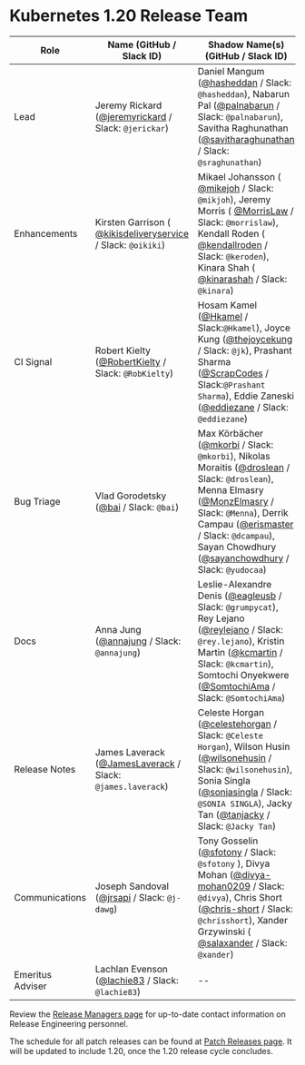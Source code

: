 # Kubernetes 1.20 Release Team

| **Role** | **Name** (**GitHub / Slack ID**) | **Shadow Name(s) (GitHub / Slack ID)** |
|---|---|---|
| Lead | Jeremy Rickard ([@jeremyrickard](https://github.com/jeremyrickard) / Slack: `@jerickar`) | Daniel Mangum ([@hasheddan](https://github.com/hasheddan) / Slack: `@hasheddan`), Nabarun Pal ([@palnabarun](https://github.com/palnabarun) / Slack: `@palnabarun`), Savitha Raghunathan ([@savitharaghunathan](https://github.com/savitharaghunathan) / Slack: `@sraghunathan`) |
| Enhancements | Kirsten Garrison ( [@kikisdeliveryservice](https://github.com/kikisdeliveryservice) / Slack: `@oikiki`) | Mikael Johansson ( [@mikejoh](https://github.com/mikejoh) / Slack: `@mikjoh`), Jeremy Morris ( [@MorrisLaw](https://github.com/MorrisLaw) / Slack: `@morrislaw`), Kendall Roden ( [@kendallroden](https://github.com/kendallroden) / Slack: `@keroden`), Kinara Shah ( [@kinarashah](https://github.com/kinarashah) / Slack: `@kinara`) |
| CI Signal | Robert Kielty ([@RobertKielty](https://github.com/RobertKielty) / Slack: `@RobKielty`) | Hosam Kamel ([@Hkamel](https://github.com/HKamel) / Slack:`@Hkamel`), Joyce Kung ([@thejoycekung](https://github.com/thejoycekung) / Slack: `@jk`), Prashant Sharma ([@ScrapCodes](https://github.com/ScrapCodes) / Slack:`@Prashant Sharma`), Eddie Zaneski ([@eddiezane](https://github.com/eddiezane) / Slack: `@eddiezane`) |
| Bug Triage | Vlad Gorodetsky ([@bai](https://github.com/bai) / Slack: `@bai`) | Max Körbächer ([@mkorbi](https://github.com/mkorbi) / Slack: `@mkorbi`), Nikolas Moraitis ([@droslean](https://github.com/droslean) / Slack: `@droslean`), Menna Elmasry ([@MonzElmasry](https://github.com/MonzElmasry) / Slack: `@Menna`), Derrik Campau ([@erismaster](https://github.com/erismaster) / Slack: `@dcampau`), Sayan Chowdhury ([@sayanchowdhury](https://github.com/sayanchowdhury) / Slack: `@yudocaa`) |
| Docs | Anna Jung ([@annajung](https://github.com/annajung) / Slack: `@annajung`) | Leslie-Alexandre Denis ([@eagleusb](https://github.com/eagleusb) / Slack: `@grumpycat`), Rey Lejano ([@reylejano](https://github.com/reylejano) / Slack: `@rey.lejano`), Kristin Martin ([@kcmartin](https://github.com/kcmartin) / Slack: `@kcmartin`), Somtochi Onyekwere ([@SomtochiAma](https://github.com/SomtochiAma) / Slack: `@SomtochiAma`)  |
| Release Notes | James Laverack ([@JamesLaverack](https://github.com/JamesLaverack) / Slack: `@james.laverack`) | Celeste Horgan ([@celestehorgan](https://github.com/celestehorgan) / Slack: `@Celeste Horgan`), Wilson Husin ([@wilsonehusin](https://github.com/wilsonehusin) / Slack: `@wilsonehusin`), Sonia Singla ([@soniasingla](https://github.com/soniasingla) / Slack: `@SONIA SINGLA`), Jacky Tan ([@tanjacky](https://github.com/tanjacky) / Slack: `@Jacky Tan`) |
| Communications | Joseph Sandoval ([@jrsapi](https://github.com/jrsapi) / Slack: `@j-dawg`) | Tony Gosselin ([@sfotony](https://github.com/sfotony) / Slack: `@sfotony` ), Divya Mohan ([@divya-mohan0209](https://github.com/divya-mohan0209) /  Slack: `@divya`), Chris Short ([@chris-short](https://github.com/chris-short) /  Slack: `@chrisshort`), Xander Grzywinski ( [@salaxander](https://github.com/salaxander) / Slack: `@xander`) | |
| Emeritus Adviser | Lachlan Evenson ([@lachie83](https://github.com/lachie83) / Slack: `@lachie83`) | -- |

Review the [Release Managers page](/release-managers.md) for up-to-date contact information on Release Engineering personnel.

The schedule for all patch releases can be found at [Patch Releases page](/releases/patch-releases.md). It will be updated to include 1.20, once the 1.20 release cycle concludes.
